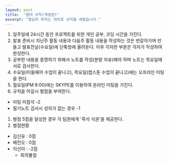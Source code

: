 ```yaml
---
layout: post
title:  "콤마 규칙(개정판)"
excerpt: "열심히 하자는 의미로 규칙을 세웠습니다."
---
```


1. 일주일에 24시간 동안 프로젝트를 위한 개인 공부, 코딩 시간을 가진다.
1. 발표 준비시 지난주 활동 내용과 다음주 활동 내용을 작성하는 것은 번갈아가며 만들고 발표전날(수요일)에 단톡방에 올려둔다. 이후 각자한 부분은 각자가 작성하여 완성한다.
1. 공부한 내용을 증명하기 위해서 노트를 작성(분량 자유)해야 하며 노트는 목요일에 서로 검사한다.
1. 수요일(미들웨어 수업이 끝나고), 목요일(캡스톤 수업이 끝나고)에는 오프라인 미팅을 한다.
1. 월요일(PM 8:00)에는 SKYPE를 이용하여 온라인 미팅을 가진다.
1. 규칙을 어길시 벌점을 부여한다.
  - 미팅 미참석 -2
  - 필기노트 검사시 성의가 없는 경우 -1
1. 벌점 5점을 달성한 경우 각 팀원에게 '즉석 식권'을 제공한다.
1. 벌점현황
  - 김신유 : 0점
  - 배진오 : 0점
  - 이산아 : -2점
    - 회의불참
